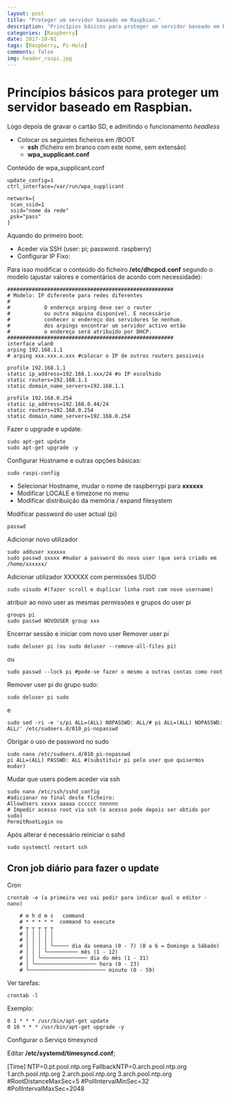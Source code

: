 ```yaml
---
layout: post
title: "Proteger um servidor baseado em Raspbian."
description: "Princípios básicos para proteger um servidor baseado em Raspbian."
categories: [Raspberry]
date: 2017-10-01
tags: [Raspberry, Pi-Hole]
comments: false
img: header_raspi.jpg
---
```


# Princípios básicos para proteger um servidor baseado em Raspbian.

Logo depois de gravar o cartão SD, e admitindo o funcionamento *headless*
* Colocar os seguintes ficheiros em /BOOT
  * **ssh** (ficheiro em branco com este nome, sem extensão)
  * **wpa_supplicant.conf**
 
Conteúdo de wpa_supplicant.conf
```
update_config=1
ctrl_interface=/var/run/wpa_supplicant

network={
 scan_ssid=1
 ssid="nome da rede"
 psk="pass"
}
```

Aquando do primeiro boot:
* Aceder via SSH (user: pi; password. raspberry)
* Configurar IP Fixo:

Para isso modificar o conteúdo do ficheiro **/etc/dhcpcd.conf** segundo o modelo (ajustar valores e comentários de acordo com necessidade):
```
######################################################
# Modelo: IP diferente para redes diferentes
#
#           O endereço arping deve ser o router
#           ou outra máquina disponível. É necessário
#           conhecer o endereço dos servidores Se nenhum. 
#           dos arpings encontrar um servidor activo então
#           o endereço será atribuído por DHCP.
######################################################
interface wlan0
arping 192.168.1.1
# arping xxx.xxx.x.xxx #colocar o IP de outros routers possiveis

profile 192.168.1.1
static ip_address=192.168.1.xxx/24 #o IP escolhido
static routers=192.168.1.1
static domain_name_servers=192.168.1.1 

profile 192.168.0.254
static ip_address=192.168.0.44/24
static routers=192.168.0.254
static domain_name_servers=192.168.0.254
```

Fazer o upgrade e update:
```
sudo apt-get update 
sudo apt-get upgrade -y
```
Configurar Hostname e outras opções básicas:
```
sudo raspi-config 
```
* Selecionar Hostname, mudar o nome de raspberrypi para **xxxxxx**
* Modificar LOCALE e timezone no menu
* Modificar distribuição da memória / expand filesystem

Modificar password do user actual (pi)
```
passwd
```
Adicionar novo utilizador
```
sudo adduser xxxxxx
sudo passwd xxxxx #mudar a password do novo user (que será criado em /home/xxxxxx/
```
Adicionar utilizador XXXXXX com permissões SUDO
```
sudo visudo #(fazer scroll e duplicar linha root com novo username)
```
atribuir ao novo user as mesmas permissões e grupos do user pi
```
groups pi
sudo passwd NOVOUSER group xxx
```
Encerrar sessão e iniciar com novo user
Remover user pi
```
sudo deluser pi (ou sudo deluser --remove-all-files pi)
```	
  ou
```
sudo passwd --lock pi #pode-se fazer o mesmo a outras contas como root
```
Remover user pi do grupo sudo:
```
sudo deluser pi sudo
```
e
```
sudo sed -ri -e 's/pi ALL=(ALL) NOPASSWD: ALL/# pi ALL=(ALL) NOPASSWD: ALL/' /etc/sudoers.d/010_pi-nopasswd
```

Obrigar o uso de password no sudo
```
sudo nano /etc/sudoers.d/010_pi-nopasswd
pi ALL=(ALL) PASSWD: ALL #(substituir pi pelo user que quisermos mudar)
```
Mudar que users podem aceder via ssh
```
sudo nano /etc/ssh/sshd_config 
#adicionar no final deste ficheiro:
AllowUsers xxxxx aaaaa cccccc nnnnnn
# Impedir acesso root via ssh (o acesso pode depois ser obtido por sudo)
PermitRootLogin no
```
Após alterar é necessário reiniciar o sshd
```
sudo systemctl restart ssh
```

Cron job diário para fazer o update
---------------
Cron
```
crontab -e (a primeira vez vai pedir para indicar qual o editor - nano)
```		
		# m h d m s   command
		# * * * * *  command to execute
		# ┬ ┬ ┬ ┬ ┬
		# │ │ │ │ │
		# │ │ │ │ │
		# │ │ │ │ └───── dia da semana (0 - 7) (0 a 6 = Domingo a Sábado)
		# │ │ │ └────────── mês (1 - 12)
		# │ │ └─────────────── dia do mês (1 - 31)
		# │ └──────────────────── hora (0 - 23)
		# └───────────────────────── minuto (0 - 59)

Ver tarefas:
```
crontab -l
```
Exemplo:
```
0 1 * * * /usr/bin/apt-get update
0 10 * * * /usr/bin/apt-get upgrade -y
```

Configurar o Serviço timesyncd

Editar  **/etc/systemd/timesyncd.conf**;

[Time]
NTP=0.pt.pool.ntp.org
FallbackNTP=0.arch.pool.ntp.org 1.arch.pool.ntp.org 2.arch.pool.ntp.org 3.arch.pool.ntp.org
#RootDistanceMaxSec=5
#PollIntervalMinSec=32
#PollIntervalMaxSec=2048
